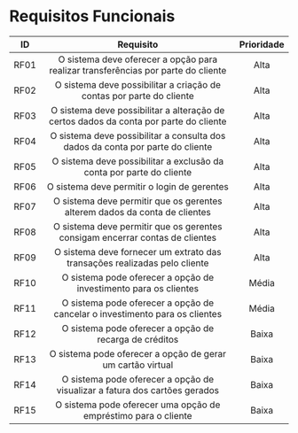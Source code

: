 # Requisitos Funcionais

| ID   |                                 Requisito                                 | Prioridade | 
| :--: | :-----------------------------------------------------------------------: | :--------: | 
| RF01 |O sistema deve oferecer a opção para realizar transferências por parte do cliente   |  Alta     | 
| RF02 |O sistema deve possibilitar a criação de contas por parte do cliente     |       Alta      |
| RF03 |O sistema deve possibilitar a alteração de certos dados da conta por parte do cliente|  Alta     |
| RF04 |O sistema deve possibilitar a consulta dos dados da conta por parte do cliente|  Alta     |
| RF05 |O sistema deve possibilitar a exclusão da conta por parte do cliente     |      Alta       |
| RF06 |O sistema deve permitir o login de gerentes   |  Alta     |
| RF07 |O sistema deve permitir que os gerentes alterem dados da conta de clientes    |       Alta      |
| RF08 |O sistema deve permitir que os gerentes consigam encerrar contas de clientes|  Alta     |
| RF09 |O sistema deve fornecer um extrato das transações realizadas pelo cliente|  Alta     |
| RF10 |O sistema pode oferecer a opção de investimento para os clientes |     Média        |
| RF11 |O sistema pode oferecer a opção de cancelar o investimento para os clientes   |  Média     |
| RF12 |O sistema pode oferecer a opção de recarga de créditos    |      Baixa       |
| RF13 |O sistema pode oferecer a opção de gerar um cartão virtual |  Baixa    |
| RF14 |O sistema pode oferecer a opção de visualizar a fatura dos cartões gerados |  Baixa     |
| RF15 |O sistema pode oferecer uma opção de empréstimo para o cliente   |      Baixa      |
